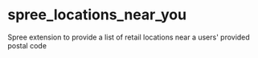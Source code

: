 # spree_locations_near_you
Spree extension to provide a list of retail locations near a users' provided postal code
